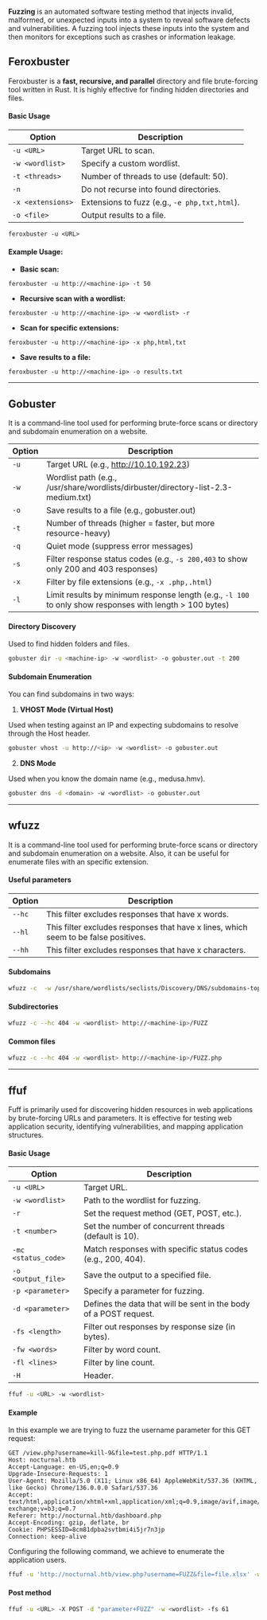 **Fuzzing** is an automated software testing method that injects invalid, malformed, or unexpected inputs into a system to reveal software defects and vulnerabilities. A fuzzing tool injects these inputs into the system and then monitors for exceptions such as crashes or information leakage.

## Feroxbuster

Feroxbuster is a **fast, recursive, and parallel** directory and file brute-forcing tool written in Rust. It is highly effective for finding hidden directories and files.

#### Basic Usage

| Option            | Description                                   |
| ----------------- | --------------------------------------------- |
| `-u <URL>`        | Target URL to scan.                           |
| `-w <wordlist>`   | Specify a custom wordlist.                    |
| `-t <threads>`    | Number of threads to use (default: 50).       |
| `-n`              | Do not recurse into found directories.        |
| `-x <extensions>` | Extensions to fuzz (e.g., `-e php,txt,html`). |
| `-o <file>`       | Output results to a file.                     |

```
feroxbuster -u <URL>
```

#### Example Usage:

- **Basic scan:**
```
feroxbuster -u http://<machine-ip> -t 50
```

- **Recursive scan with a wordlist:**
```
feroxbuster -u http://<machine-ip> -w <wordlist> -r
```

- **Scan for specific extensions:**
```
feroxbuster -u http://<machine-ip> -x php,html,txt
```

- **Save results to a file:**
```
feroxbuster -u http://<machine-ip> -o results.txt
```




---


## Gobuster
It is a command-line tool used for performing brute-force scans or directory and subdomain enumeration on a website.

| Option  | Description                                            |
|---------|--------------------------------------------------------|
| `-u`    | Target URL (e.g., http://10.10.192.23)                 |
| `-w`    | Wordlist path (e.g., /usr/share/wordlists/dirbuster/directory-list-2.3-medium.txt) |
| `-o`    | Save results to a file (e.g., gobuster.out)            |
| `-t`    | Number of threads (higher = faster, but more resource-heavy) |
| `-q`    | Quiet mode (suppress error messages)                   |
| `-s`    | Filter response status codes (e.g., `-s 200,403` to show only 200 and 403 responses) |
| `-x`    | Filter by file extensions (e.g., `-x .php,.html`)      |
| `-l`    | Limit results by minimum response length (e.g., `-l 100` to only show responses with length > 100 bytes) |

#### Directory Discovery
Used to find hidden folders and files.
```bash
gobuster dir -u <machine-ip> -w <wordlist> -o gobuster.out -t 200
```

#### Subdomain Enumeration

You can find subdomains in two ways:

1. **VHOST Mode (Virtual Host)**

Used when testing against an IP and expecting subdomains to resolve through the Host header.

```bash
gobuster vhost -u http://<ip> -w <wordlist> -o gobuster.out
```

2. **DNS Mode**

Used when you know the domain name (e.g., medusa.hmv).

```bash
gobuster dns -d <domain> -w <wordlist> -o gobuster.out
```

---



## wfuzz
It is a command-line tool used for performing brute-force scans or directory and subdomain enumeration on a website. Also, it can be useful for enumerate files with an specific extension.
#### Useful parameters
| Option | Description                                                                         |
| ------ | ----------------------------------------------------------------------------------- |
| `--hc` | This filter excludes responses that have x words.                                   |
| `--hl` | This filter excludes responses that have x lines, which seem to be false positives. |
| `--hh` | This filter excludes responses that have x characters.                              |

#### Subdomains
```bash
wfuzz -c  -w /usr/share/wordlists/seclists/Discovery/DNS/subdomains-top1million-20000.txt  -u http://<machine-ip> -H "Host: FUZZ.<machine-ip>" -t 100
```


#### Subdirectories
```bash
wfuzz -c --hc 404 -w <wordlist> http://<machine-ip>/FUZZ
```

#### Common files
```bash
wfuzz -c --hc 404 -w <wordlist> http://<machine-ip>/FUZZ.php
```



---


## ffuf
Fuff is primarily used for discovering hidden resources in web applications by brute-forcing URLs and parameters. It is effective for testing web application security, identifying vulnerabilities, and mapping application structures.

#### Basic Usage

| Option              | Description                                                       |
| ------------------- | ----------------------------------------------------------------- |
| `-u <URL>`          | Target URL.                                                       |
| `-w <wordlist>`     | Path to the wordlist for fuzzing.                                 |
| `-r`                | Set the request method (GET, POST, etc.).                         |
| `-t <number>`       | Set the number of concurrent threads (default is 10).             |
| `-mc <status_code>` | Match responses with specific status codes (e.g., 200, 404).      |
| `-o <output_file>`  | Save the output to a specified file.                              |
| `-p <parameter>`    | Specify a parameter for fuzzing.                                  |
| `-d <parameter>`    | Defines the data that will be sent in the body of a POST request. |
| `-fs <length>`      | Filter out responses by response size (in bytes).                 |
| `-fw <words>`       | Filter by word count.                                             |
| `-fl <lines>`       | Filter by line count.                                             |
| `-H`                | Header.                                                           |

```bash
ffuf -u <URL> -w <wordlist>
```

#### Example
In this example we are trying to fuzz the username parameter for this GET request:
```
GET /view.php?username=kill-9&file=test.php.pdf HTTP/1.1
Host: nocturnal.htb
Accept-Language: en-US,en;q=0.9
Upgrade-Insecure-Requests: 1
User-Agent: Mozilla/5.0 (X11; Linux x86_64) AppleWebKit/537.36 (KHTML, like Gecko) Chrome/136.0.0.0 Safari/537.36
Accept: text/html,application/xhtml+xml,application/xml;q=0.9,image/avif,image/webp,image/apng,*/*;q=0.8,application/signed-exchange;v=b3;q=0.7
Referer: http://nocturnal.htb/dashboard.php
Accept-Encoding: gzip, deflate, br
Cookie: PHPSESSID=8cm81dpba2svtbmi4i5jr7n3jp
Connection: keep-alive
```

Configuring the following command, we achieve to enumerate the application users.

```bash
ffuf -u 'http://nocturnal.htb/view.php?username=FUZZ&file=file.xlsx' -w /usr/share/wordlists/seclists/Usernames/xato-net-10-million-usernames.txt -H 'Cookie: PHPSESSID=8cm81dpba2svtbmi4i5jr7n3jp'  -fs 2985
```

#### Post method

```bash
ffuf -u <URL> -X POST -d "parameter+FUZZ" -w <wordlist> -fs 61
```

